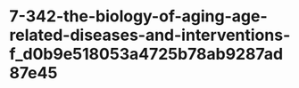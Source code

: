 # 7-342-the-biology-of-aging-age-related-diseases-and-interventions-f_d0b9e518053a4725b78ab9287ad87e45